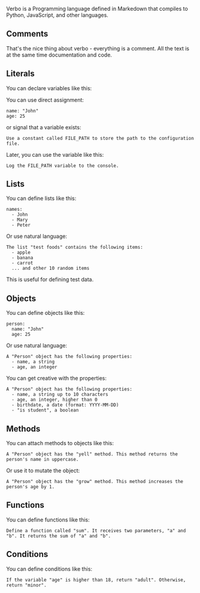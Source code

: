 
Verbo is a Programming language defined in Markedown that compiles to Python, JavaScript, and other languages.

## Comments

That's the nice thing about verbo - everything is a comment. All the text is at the
same time documentation and code.

## Literals

You can declare variables like this:

You can use direct assignment:

```verbo
name: "John"
age: 25
```
or signal that a variable exists:
```verbo
Use a constant called FILE_PATH to store the path to the configuration file.
```

Later, you can use the variable like this:
```verbo
Log the FILE_PATH variable to the console.
```

## Lists

You can define lists like this:

```verbo
names:
  - John
  - Mary
  - Peter
```

Or use natural language:

```verbo
The list "test foods" contains the following items:
  - apple
  - banana
  - carrot
  ... and other 10 random items
```

This is useful for defining test data.

## Objects

You can define objects like this:

```verbo
person:
  name: "John"
  age: 25
```

Or use natural language:

```
A "Person" object has the following properties:
  - name, a string
  - age, an integer
```

You can get creative with the properties:

```
A "Person" object has the following properties:
  - name, a string up to 10 characters
  - age, an integer, higher than 0
  - birthdate, a date (format: YYYY-MM-DD)
  - "is student", a boolean
```

## Methods

You can attach methods to objects like this:

```
A "Person" object has the "yell" method. This method returns the person's name in uppercase.
```

Or use it to mutate the object:

```
A "Person" object has the "grow" method. This method increases the person's age by 1.
```

## Functions

You can define functions like this:

```
Define a function called "sum". It receives two parameters, "a" and "b". It returns the sum of "a" and "b".
```

## Conditions

You can define conditions like this:

```
If the variable "age" is higher than 18, return "adult". Otherwise, return "minor".
```


